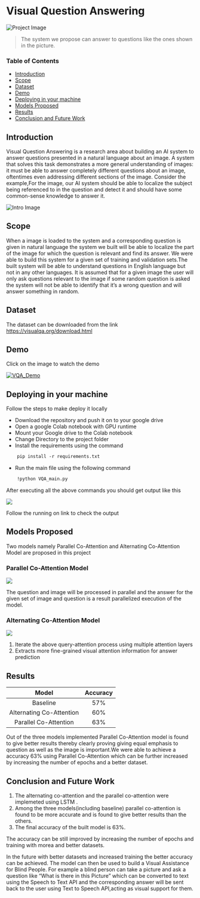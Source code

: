   # Visual Question Answering

![Project Image](https://okvqa.allenai.org/static/img/Dataset_Example_Categories_v2.jpg)
> The system we propose can answer to questions like the ones shown in the picture.

<!-- ### Team Members

- [Ram Gunasekaran A 18BCE1234](#ram)
- [Siddharth M Nair 18BCE1238](#sid)
- [C K M Ganesan 18BCE1266](#ckm) -->

### Table of Contents

- [Introduction](#introduction)
- [Scope](#scope)
- [Dataset](#dataset)
- [Demo](#demo)
- [Deploying in your machine](#deploy)
- [Models Proposed](#models-proposed)
- [Results](#results)
- [Conclusion and Future Work](#future-work)


## Introduction

Visual Question Answering is a research area about building an AI system to answer questions presented in a natural language about an image. A system that solves this task demonstrates a more general understanding of images: it must be able to answer completely different questions about an image, oftentimes even addressing different sections of the image.
Consider the example,For the image, our AI system should be able to localize the subject being referenced to in the question and detect it and should have some common-sense knowledge to answer it.

![Intro Image](https://avisingh599.github.io/images/vqa/challenge.png)

## Scope 

When a image is loaded to the system and a corresponding question is given in natural language the system we built will be able to localize the part of the image for which the question is relevant and find its answer. We were able to build this system for a given set of training and validation sets.The built system will be able to understand questions in English language but not in any other languages. It is assumed that for a given image the user will only ask questions relevant to the image if some random question is asked the system will not be able to identify that it’s a wrong question and will answer something in random.

## Dataset

The dataset can be downloaded from the link https://visualqa.org/download.html

## Demo

Click on the image to watch the demo

[![VQA_Demo](http://img.youtube.com/vi/R_bW280eoJM/0.jpg)](http://www.youtube.com/watch?v=R_bW280eoJM "VQA_Demo")

## Deploying in your machine

Follow the steps to make deploy it locally

- Download the repository and push it on to your google drive
- Open a google Colab notebook with GPU runtime
- Mount your Google drive to the Colab notebook
- Change Directory to the project folder
- Install the requirements using the command   
```html
    pip install -r requirements.txt
```
- Run the main file using the following command 
```html
    !python VQA_main.py
```
After executing all the above commands you should get output like this

![](runon.JPG)

Follow the running on link to check the output

## Models Proposed

Two models namely Parallel Co-Attention and Alternating Co-Attention Model are proposed in this project

### Parallel Co-Attention Model
![](parco.JPG)

The question and image will be processed in parallel and the answer for the given set of image and question is a result parallelized execution of the model.

### Alternating Co-Attention Model
![](alterncoattn.JPG)

1.	Iterate the above query-attention process using multiple attention layers 
2.	Extracts more fine-grained visual attention information for answer prediction

## Results

|Model|Accuracy|
|:---------:|:---------:|
|Baseline|57%|
|Alternating Co-Attention|60%|
|Parallel Co-Attention|63%|

Out of the three models implemented Parallel Co-Attention model is found to give better results thereby clearly proving giving equal emphasis to question as well as the image is important.We were able to achieve a accuracy 63% using  Parallel Co-Attention which can be further increased by increasing the number of epochs and a better dataset.  

## Conclusion and Future Work

1.	The alternating co-attention and the parallel co-attention were implemeted using LSTM .
2.	Among the three models(including baseline) parallel co-attention is found to be more accurate and is found to give better results than the others.
3.	The  final accuracy of the built model  is 63%.

The accuracy can be still improved by increasing the number of epochs and training with morea and better datasets.

In the future with better datasets and increased training the better accuracy can be achieved. The model can then be used to build a Visual Assistance for Blind People. For example a blind person can take a picture and ask a question like “What is there in this Picture” which can be converted to text using the Speech to Text API and the corresponding answer will be sent back to the user using Text to Speech API,acting as visual support for them.

